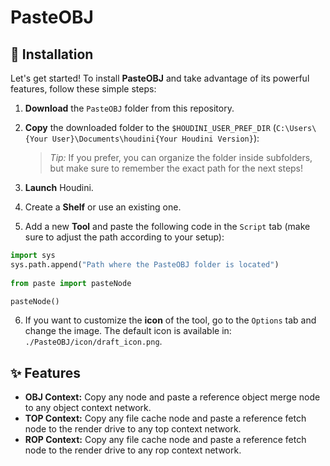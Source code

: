 # PasteOBJ

## 🚀 Installation

Let's get started! To install **PasteOBJ** and take advantage of its powerful features, follow these simple steps:

1. **Download** the `PasteOBJ` folder from this repository.
2. **Copy** the downloaded folder to the `$HOUDINI_USER_PREF_DIR` (`C:\Users\{Your User}\Documents\houdini{Your Houdini Version}`):
   > *Tip:* If you prefer, you can organize the folder inside subfolders, but make sure to remember the exact path for the next steps!

3. **Launch** Houdini.
4. Create a **Shelf** or use an existing one.
5. Add a new **Tool** and paste the following code in the `Script` tab (make sure to adjust the path according to your setup):
```python
import sys  
sys.path.append("Path where the PasteOBJ folder is located")  
   
from paste import pasteNode

pasteNode()
```

6. If you want to customize the **icon** of the tool, go to the `Options` tab and change the image. The default icon is available in:  
   `./PasteOBJ/icon/draft_icon.png`.

## ✨ Features

- **OBJ Context:** Copy any node and paste a reference object merge node to any object context network.
- **TOP Context:** Copy any file cache node and paste a reference fetch node to the render drive to any top context network.
- **ROP Context:** Copy any file cache node and paste a reference fetch node to the render drive to any rop context network.

